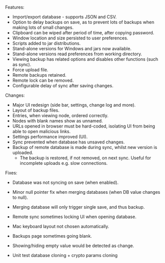 Features:
- Import/export database - supports JSON and CSV.
- Option to delay backups on save, as to prevent lots of backups when making lots of small changes.
- Clipboard can be wiped after period of time, after copying password.
- Window location and size persisted to user preferences.
- Scripts added to jar distributions.
- Stand-alone versions for Windows and jars now available.
- Stand-alone versions read preferences from working directory.
- Viewing backup has related options and disables other functions (such as sync).
- Force upload file.
- Remote backups retained.
- Remote lock can be removed.
- Configurable delay of sync after saving changes.

Changes:
- Major UI redesign (side bar, settings, change log and more).
- Layout of backup files.
- Entries, when viewing node, ordered correctly.
- Nodes with blank names show as unnamed.
- URLs opened in browser must be hard-coded, isolating UI from being able to open malicious links.
- Settings performance improved (UI).
- Sync prevented when database has unsaved changes.
- Backup of remote database is made during sync, whilst new version is uploaded.
    - The backup is restored, if not removed, on next sync. Useful for incomplete uploads e.g. slow connections.

Fixes:
- Database was not syncing on save (when enabled).
- Minor null pointer fix when merging databases (when DB value changes to null).
- Merging database will only trigger single save, and thus backup.
- Remote sync sometimes locking UI when opening database.
- Mac keyboard layout not chosen automatically.
- Backups page sometimes going blank.
- Showing/hiding empty value would be detected as change.



- Unit test database cloning + crypto params cloning
